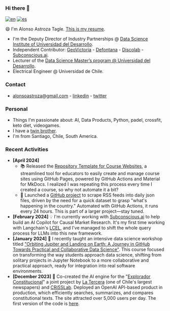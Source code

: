 ### Hi there 👋

<!--
**aastroza/aastroza** is a ✨ _special_ ✨ repository because its `README.md` (this file) appears on your GitHub profile.

Here are some ideas to get you started:

- 🔭 I’m currently working on ...
- 🌱 I’m currently learning ...
- 👯 I’m looking to collaborate on ...
- 🤔 I’m looking for help with ...
- 💬 Ask me about ...
- 📫 How to reach me: ...
- 😄 Pronouns: ...
- ⚡ Fun fact: ...
-->
[![en](https://img.shields.io/badge/lang-en-red.svg)](https://github.com/aastroza/aastroza/blob/main/README.md)
[![es](https://img.shields.io/badge/lang-es-yellow.svg)](https://github.com/aastroza/aastroza/blob/main/README.es.md)

😄 I'm Alonso Astroza Tagle. [This is my resume](https://docs.google.com/document/d/1wxtLNsBQYz-peTrHwgZdpdJh3xIa_v-jNS0JNXj7tUo/edit?usp=sharing).

* I'm the Deputy Director of Industry Partnerships @  [Data Science Institute of Universidad del Desarrollo](https://ingenieria.udd.cl/persona/alonso-astroza-tagle/).
* Independent Contributor: [GeoVictoria](https://www.geovictoria.com) - [Defontana](https://www.defontana.com) - [Discolab](https://www.discolab.cl) - [Subconscious.ai](https://www.subconscious.ai/).
* Lecturer of the [Data Science Master’s program @ Universidad del Desarrollo](https://ingenieria.udd.cl/postgrado/magister-en-data-science/profesores/).
* Electrical Engineer @ Universidad de Chile.

### Contact

* alonsoastroza@gmail.com - [linkedin](https://www.linkedin.com/in/aastrozacl/) - [twitter](https://twitter.com/aastroza)

### Personal

* Things I'm passionate about: AI, Data Products, Python, padel, crossfit, keto diet, videogames.
* I have a [twin brother](https://sastroza.cl/).
* I'm from Santiago, Chile, South America.

### Recent Activities

- **[April 2024]**
  - 📚 Released the [Repository Template for Course Websites](https://github.com/aastroza/course-template), a streamlined tool for educators to easily create and manage course sites using GitHub Pages, powered by GitHub Actions and Material for MkDocs. I realized I was repeating this process every time I created a course, so why not automate it a bit?
  - 🚀 Launched a [GitHub project](https://github.com/aastroza/rss-feeds-scraper) to scrape RSS feeds into daily json files, driven by the need for a quick dataset to grasp "what's happening in the country." Automated with GitHub Actions, it runs every 24 hours. This is part of a larger project—stay tuned.
- **[February 2024]** 💡 I'm currently working with [Subconscious.ai](https://www.subconscious.ai/) to help build an AI Copilot for Causal Market Research. It's my first time working with Langchain's [LCEL](https://python.langchain.com/docs/expression_language/), and I've managed to shift the whole query process for LLMs into this new framework. 
- **[January 2024]** 🌌 I recently taught an intensive data science workshop titled ["Orbiting Jupiter and Landing on Earth: A Journey in GitHub Towards Practical and Collaborative Data Science"](https://aastroza.github.io/github/introduccion/). This course focused on transforming the way students approach data science, shifting from solitary projects in Jupyter Notebook to a more collaborative and practical approach, ready for integration into real software environments.
- **[December 2023]** 📖 Co-created the AI engine for the "[Explorador Constitucional](https://www.latercera.com/la-tercera-sabado/noticia/cuales-son-las-diferencias-entre-los-textos-constitucionales/RUC2LB45ZBAEHN3RFKDEGI6ZRE/)" a joint project by [La Tercera](https://www.latercera.com/) (one of Chile's largest newspapers) and [CRiSSLab](https://criss-lab.com/). Deployed an OpenAI API-based product in production, which efficiently searches, summarizes, and compares constitutional texts. The site attracted over 5,000 users per day. The first version of the code is [here](https://github.com/aastroza/llm-search-discolab).

